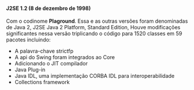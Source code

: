 #### J2SE 1.2 (8 de dezembro de 1998)

	
Com o codinome **Plaground**. Essa e as outras versões foram denominadas de Java 2, J2SE Java 2 Platform, Standard Edition, Houve modificações significantes nessa versão triplicando o código para 1520 classes em 59 pacotes incluindo:

* A palavra-chave strictfp 
* A api do Swing foram integrados ao Core
* Adicionando o JIT compilador
* Java Plug-in
* Java IDL, uma implementação CORBA IDL para interoperabilidade
* Collections framework 